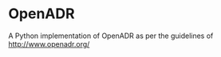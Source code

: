 OpenADR
=======

A Python implementation of OpenADR as per the guidelines of http://www.openadr.org/
